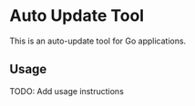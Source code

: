 # Auto Update Tool

This is an auto-update tool for Go applications.

## Usage

TODO: Add usage instructions
